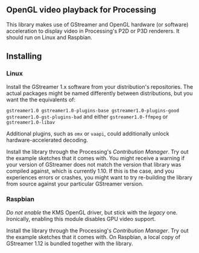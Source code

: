 ## OpenGL video playback for Processing

This library makes use of GStreamer and OpenGL hardware (or software) acceleration to display video in Processing's P2D or P3D renderers. It should run on Linux and Raspbian.

## Installing

### Linux

Install the GStreamer 1.x software from your distribution's repositories. The actual packages might be named differently between distributions, but you want the the equivalents of:

`gstreamer1.0 gstreamer1.0-plugins-base gstreamer1.0-plugins-good gstreamer1.0-gst-plugins-bad` and either `gstreamer1.0-ffmpeg` or `gstreamer1.0-libav`

Additional plugins, such as `omx` or `vaapi`, could additionally unlock hardware-accelerated decoding.

Install the library through the Processing's _Contribution Manager_. Try out the example sketches that it comes with. You might receive a warning if your version of GStreamer does not match the version that library was compiled against, which is currently 1.10. If this is the case, and you experiences errors or crashes, you might want to try re-building the library from source against your particular GStreamer version.

### Raspbian

*Do not enable* the KMS OpenGL driver, but stick with the _legacy_ one. Ironically, enabling this module disables GPU video support.

Install the library through the Processing's _Contribution Manager_. Try out the example sketches that it comes with. On Raspbian, a local copy of GStreamer 1.12 is bundled together with the library.
